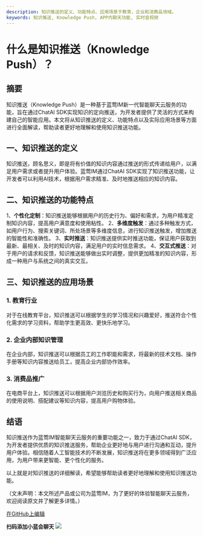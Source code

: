 ```yaml
---
description: 知识推送的定义、功能特点、应用场景于教育，企业和消费品领域。
keywords: 知识推送, Knowledge Push, APP内聊天功能, 实时音视频
---
```

# 什么是知识推送（Knowledge Push）？

## 摘要
知识推送（Knowledge Push）是一种基于蓝莺IM新一代智能聊天云服务的功能，旨在通过ChatAI SDK实现知识的定向推送，为开发者提供了灵活的方式来构建自己的智能应用。本文将从知识推送的定义、功能特点以及实际应用场景等方面进行全面解读，帮助读者更好地理解和使用知识推送功能。

## 一、知识推送的定义
知识推送，顾名思义，即是将有价值的知识内容通过推送的形式传递给用户，以满足用户需求或者提升用户体验。蓝莺IM通过ChatAI SDK实现了知识推送功能，让开发者可以利用AI技术，根据用户需求精准、及时地推送相应的知识内容。

## 二、知识推送的功能特点
1、**个性化定制**：知识推送能够根据用户的历史行为、偏好和需求，为用户精准定制知识内容，提高用户满意度和使用粘性。
2、**多维度触发**：通过多种触发方式，如用户行为、搜索关键词、所处场景等多维度信息，进行知识推送触发，增加推送的智能性和准确性。
3、**实时推送**：知识推送提供实时推送功能，保证用户获取到最新、最相关、及时的知识内容，满足用户的实时信息需求。
4、**交互式推送**：对于用户的请求和反馈，知识推送能够做出实时调整，提供更加精准的知识内容，形成一种用户与系统之间的真实交互。

## 三、知识推送的应用场景
### 1. 教育行业
对于在线教育平台，知识推送可以根据学生的学习情况和兴趣爱好，推送符合个性化需求的学习资料，帮助学生更高效、更快乐地学习。
### 2. 企业内部知识管理
在企业内部，知识推送可以根据员工的工作职能和需求，将最新的技术文档、操作手册等知识内容推送给员工，提高企业内部协作效率。
### 3. 消费品推广
在电商平台上，知识推送可以根据用户浏览历史和购买行为，向用户推送相关商品的使用说明、搭配建议等知识内容，提高用户购物体验。

## 结语
知识推送作为蓝莺IM智能聊天云服务的重要功能之一，致力于通过ChatAI SDK，为开发者提供优质的知识推送服务，帮助企业更好地与用户进行沟通和互动，提升用户体验。相信随着人工智能技术的不断发展，知识推送将在更多领域得到广泛应用，为用户带来更智能、更个性化的服务。

以上就是对知识推送的详细解读，希望能够帮助读者更好地理解和使用知识推送功能。

（文末声明：本文所述产品或公司为蓝莺IM，为了更好的体验智能聊天云服务，欢迎阅读原文并了解更多详情。）

[在GitHub上编辑](https://github.com)

**扫码添加小蓝会聊天**
![](../../assets/articles/autogen-5d8b60effd72306cf5e0fbd4c1eda8269dd75bcde3679710d310f6541420ffb1.png)

